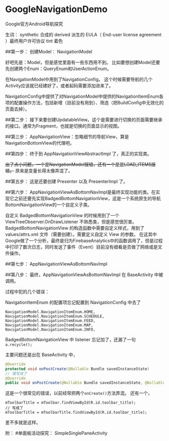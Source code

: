 # GoogleNavigationDemo
Google官方Android导航探究

生词：
synthetic 合成的
derived 派生的
EULA（ End-user license agreement ）最终用户许可协议
tint 着色

##第一步：
创建Model：
NavigationModel

好吧先是：Model，但是感觉里面有一些东西用不到。
比如要想创建Model还要先创建两个Enum：QueryEnum和UserActionEnum。

在NavigationModel中用到了NavigationConfig。
这个时候需要导航的几个Activity应该就已经建好了，或者起码需要添加进来了。

NavigationConfig中提供了对NavigationModel中提供的NavigationItemEnum各项的配置操作方法，包括新增（目前没有用到）、筛选（把BuildConfig中无效化的页面去掉）。

##第二步：
接下来要创建UpdatableView。这个是需要进行切换的页面需要继承的接口。通常为Fragment，也就是切换的页面显示的视图。

##第三步：
AppNavigationView：忽略细节的导航View，算是NavigationBottomView的代理吧。

##第四步：
终于到 AppNavigationViewAbstractImpl 了，真正的实现类。

~~出了点小问题，一个是NavigationModel报错，还有一个是是LOAD_ITEMS报错。~~
原来是变量长得太像弄混了。

##第五步：
这是还要创建 Presenter 以及 PresenterImpl 了。

##第六步：
AppNavigationViewAsBottomNavImpl是最终实现功能的类。在实现它之前还要先实现BadgedBottomNavigationView，这是一个系统原生的导航BottomNavigationView的一个自定义子类。

自定义 BadgedBottomNavigationView 的时候用到了一个 ViewTreeObserver.OnDrawListener 不熟悉类，但是感觉很厉害。
BadgedBottomNavigationView 的构造函数中需要自定义样式，用到了 values/attrs.xml 文件（需要创建）。需要定义自定义 View 的参数。
在这其中Google做了一个分析，最终是归为FirebaseAnalytics中的函数调用了，但是过程中打印了数次日志，同时发送了事件（Event）目前没有细看是否做了网络或是文件操作。

##第七步：
AppNavigationViewAsBottomNavImpl

##第八步：
最终，AppNavigationViewAsBottomNavImpl 在 BaseActivity 中被调用。


过程中犯的几个错误：

NavigationItemEnum 的配置项忘记配置到 NavigationConfig 中去了
```
NavigationModel.NavigationItemEnum.HOME,
NavigationModel.NavigationItemEnum.SCHEDULE,
NavigationModel.NavigationItemEnum.FEED,
NavigationModel.NavigationItemEnum.MAP,
NavigationModel.NavigationItemEnum.INFO,
```
BadgedBottomNavigationView 中 listener 忘记加了，还漏了一句 `a.recycle();`

主要问题还是出在 BaseActivity 中，
```java
@Override
protected void onPostCreate(@Nullable Bundle savedInstanceState)
// 错写成了
@Override
public void onPostCreate(@Nullable Bundle savedInstanceState, @Nullable PersistableBundle persistentState)
```
这是一个很常见的错误，以前经常把两个`onCreate()`方法弄混。
还有一个，
```
mToolbarTitle = mToolbar.findViewById(R.id.toolbar_title);
// 写成了
mToolbarTitle = mToolbarTitle.findViewById(R.id.toolbar_title);
```
差不多就是这样。



附：
#单面板活动探究：
SimpleSinglePaneActivity
